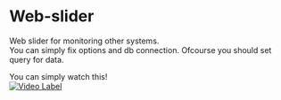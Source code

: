 # Web-slider
Web slider for monitoring other systems.   
You can simply fix options and db connection. Ofcourse you should set query for data. 


You can simply watch this!   
[![Video Label](http://img.youtube.com/vi/MiZMBpC21lc/0.jpg)](https://youtu.be/MiZMBpC21lc)

